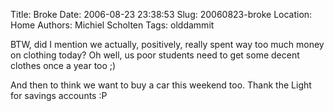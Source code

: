 Title: Broke
Date: 2006-08-23 23:38:53
Slug: 20060823-broke
Location: Home
Authors: Michiel Scholten
Tags: olddammit

<p>BTW, did I mention we actually, positively, really spent way too much money on clothing today? Oh well, us poor students need to get some decent clothes once a year too ;)</p>

<p>And then to think we want to buy a car this weekend too. Thank the Light for savings accounts :P</p>